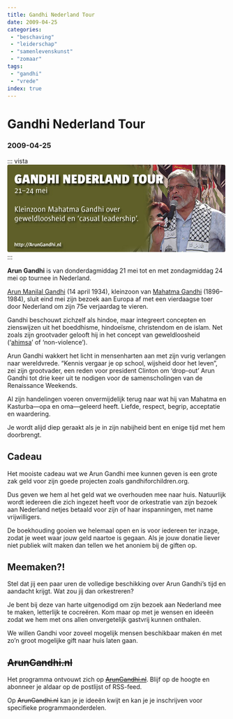 ```yaml
---
title: Gandhi Nederland Tour
date: 2009-04-25
categories:
 - "beschaving"
 - "leiderschap"
 - "samenlevenskunst"
 - "zomaar"
tags:
 - "gandhi"
 - "vrede"
index: true
---
```


# Gandhi Nederland Tour
### 2009-04-25

::: vista
<img src="gandhi-aardbron-vista.jpg">
:::

**Arun Gandhi** is van donderdagmiddag 21 mei tot en met zondagmiddag 24 mei op tournee in Nederland.

[Arun Manilal Gandhi](http://en.wikipedia.org/wiki/Arun_Gandhi "Wikipedia » Arun Gandhi") (14 april 1934), kleinzoon van [Mahatma Gandhi](http://nl.wikipedia.org/wiki/Mahatma_Gandhi "Wikipedia » Mahatma Gandhi") (1896–1984), sluit eind mei zijn bezoek aan Europa af met een vierdaagse toer door Nederland om zijn 75e verjaardag te vieren.

Gandhi beschouwt zichzelf als hindoe, maar integreert concepten en zienswijzen uit het boeddhisme, hindoeïsme, christendom en de islam. Net zoals zijn grootvader gelooft hij in het concept van geweldloosheid (‘[ahimsa](https://nl.wikipedia.org/wiki/Ahimsa)’ of ‘non-violence’).

Arun Gandhi wakkert het licht in mensenharten aan met zijn vurig verlangen naar wereldvrede. “Kennis vergaar je op school, wijsheid door het leven”, zei zijn grootvader, een reden voor president Clinton om ‘drop-out’ Arun Gandhi tot drie keer uit te nodigen voor de samenscholingen van de Renaissance Weekends.

Al zijn handelingen voeren onvermijdelijk terug naar wat hij van Mahatma en Kasturba—opa en oma—geleerd heeft. Liefde, respect, begrip, acceptatie en waardering.

Je wordt alijd diep geraakt als je in zijn nabijheid bent en enige tijd met hem doorbrengt.

## Cadeau
Het mooiste cadeau wat we Arun Gandhi mee kunnen geven is een grote zak geld voor zijn goede projecten zoals gandhiforchildren.org.

Dus geven we hem al het geld wat we overhouden mee naar huis. Natuurlijk wordt iedereen die zich ingezet heeft voor de orkestratie van zijn bezoek aan Nederland netjes betaald voor zijn of haar inspanningen, met name vrijwilligers.

De boekhouding gooien we helemaal open en is voor iedereen ter inzage, zodat je weet waar jouw geld naartoe is gegaan. Als je jouw donatie liever niet publiek wilt maken dan tellen we het anoniem bij de giften op.

## Meemaken?!
Stel dat jij een paar uren de volledige beschikking over Arun Gandhi’s tijd en aandacht krijgt. Wat zou jij dan orkestreren?

Je bent bij deze van harte uitgenodigd om zijn bezoek aan Nederland mee te maken, letterlijk te cocreëren. Kom maar op met je wensen en ideeën zodat we hem met ons allen onvergetelijk gastvrij kunnen onthalen.

We willen Gandhi voor zoveel mogelijk mensen beschikbaar maken én met zo’n groot mogelijke gift naar huis laten gaan.

## ~~ArunGandhi.nl~~
 Het programma ontvouwt zich op ~~[ArunGandhi.nl](http://ArunGandhi.nl/)~~. Blijf op de hoogte en abonneer je aldaar op de postlijst of RSS-feed.

Op ~~ArunGandhi.nl~~ kan je je ideeën kwijt en kan je je inschrijven voor specifieke programmaonderdelen.
